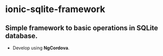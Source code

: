 # ionic-sqlite-framework
## Simple framework to basic operations in SQLite database.

* Develop using **NgCordova**.
